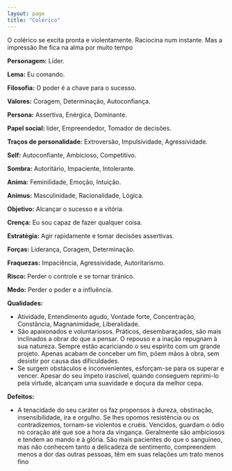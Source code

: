 ```yaml
---
layout: page
title: "Colérico"
---
```


O colérico se excita pronta e violentamente. Raciocina num instante. Mas a impressão lhe fica na alma por muito tempo

**Personagem:** Líder.

**Lema:** Eu comando.

**Filosofia:** O poder é a chave para o sucesso.

**Valores:** Coragem, Determinação, Autoconfiança.

**Persona:** Assertiva, Enérgica, Dominante.

**Papel social:** líder, Empreendedor, Tomador de decisões.

**Traços de personalidade:** Extroversão, Impulsividade, Agressividade.

**Self:** Autoconfiante, Ambicioso, Competitivo.

**Sombra:** Autoritário, Impaciente, Intolerante.  

**Anima:** Feminilidade, Emoção, Intuição.

**Animus:** Masculinidade, Racionalidade, Lógica.

**Objetivo:** Alcançar o sucesso e a vitória.

**Crença:** Eu sou capaz de fazer qualquer coisa.

**Estratégia:** Agir rapidamente e tomar decisões assertivas.

**Forças:** Liderança, Coragem, Determinação.

**Fraquezas:** Impaciência, Agressividade, Autoritarismo.

**Risco:** Perder o controle e se tornar tiránico.

**Medo:** Perder o poder e a influência.

**Qualidades:** 

- Atividade, Entendimento agudo, Vontade forte, Concentração, Constância, Magnanimidade, Liberalidade.
- São apaixonados e voluntariosos. Práticos, desembaraçados, são mais inclinados a obrar do que a pensar. O repouso e a inação repugnam à sua natureza. Sempre estão acariciando o seu espírito com um grande projeto. Apenas acabam de conceber um fim, põem mãos à obra, sem desistir por causa das dificuldades.
- Se surgem obstáculos e inconvenientes, esforçam-se para os superar e vencer. Apesar do seu ímpeto irascível, quando conseguem reprimi-lo pela virtude, alcançam uma suavidade e doçura da melhor cepa.

**Defeitos:** 

- A tenacidade do seu caráter os faz propensos à dureza, obstinação, insensibilidade, ira e orgulho. Se lhes opomos resistência ou os contradizemos, tornam-se violentos e cruéis. Vencidos, guardam o ódio no coração até que soe a hora da vingança. Geralmente são ambiciosos e tendem ao mando e à glória. São mais pacientes do que o sanguíneo, mas não conhecem tanto a delicadeza de sentimento, compreendem menos a dor das outras pessoas, têm em suas relações um trato menos fino